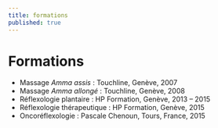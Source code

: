 ```yaml
---
title: formations
published: true
---
```



# Formations

- Massage *Amma assis* : Touchline, Genève, 2007
- Massage *Amma allongé* : Touchline, Genève, 2008
- Réflexologie plantaire : HP Formation, Genève, 2013 – 2015
- Réflexologie thérapeutique : HP Formation, Genève, 2015
- Oncoréflexologie : Pascale Chenoun, Tours, France, 2015


